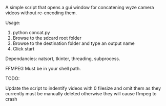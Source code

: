A simple script that opens a gui window for concatening wyze camera videos without re-encoding them. 

Usage: 

1. python concat.py
2. Browse to the sdcard root folder
3. Browse to the destination folder and type an output name
4. Click start

Dependancies: natsort, tkinter, threading, subprocess.

FFMPEG Must be in your shell path. 


TODO:

Update the script to indentify videos with 0 filesize and omit them as they currently must be manually deleted otherwise they will cause ffmpeg to crash
